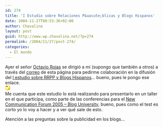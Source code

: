 ```yaml
---
id: 274
title: 'I Estudio sobre Relaciones P&uacute;blicas y Blogs Hispanos'
date: 2004-11-27T00:53:36+02:00
author: Chavalina
layout: post
guid: http://www.wp.chavalina.net/?p=274
permalink: /2004/11/27/post-274/
categories:
  - El mundo
---
```

Ayer el se&ntilde;or <a href="http://octaviorojas.blogspot.com" target="_blank">Octavio Rojas</a> se dirigió a mí (supongo que también a otros) a través del <a href="http://www.chavalina.net/correo.php" target="_blank">correo</a> de esta página para pedirme colaboración en la difusión del <a href="http://octaviorojas.en.eresmas.com/estudiorrppblogs.htm" target="_blank">I estudio sobre RRPP y Blogs Hispanos</a>… bueno, pues le pongo ese enlace.  
![emo](/imagenes/emoticonos/pensativo.gif)  
Me cuenta que este estudio lo está realizando para presentarlo en un taller en el que participa, como parte de las conferencias para el <a href="http://www.newcommforum.com/" target="_blank">New Communication Forum 2005 &#8211; Blog University</a>, bueno, pues como el test es corto yo lo voy a hacer y a ver qué sale de esto.

Atención a las preguntas sobre la publicidad en los blogs…